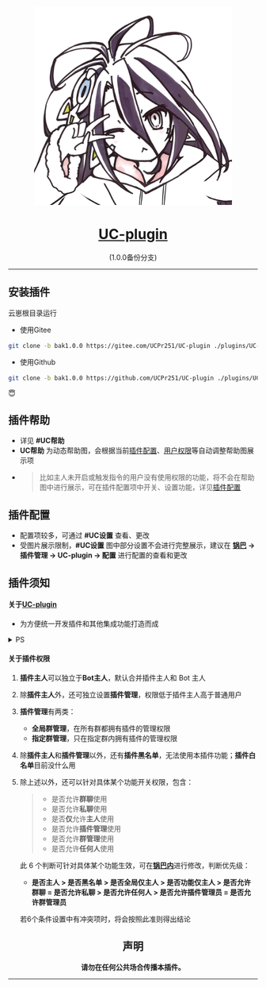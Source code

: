 <div align="center">

<p align="center">
  <a href="https://mzh.moegirl.org.cn/%E4%BC%91%E6%AF%94%C2%B7%E5%A4%9A%E6%8B%89">
    <img width="400" src="./resources/img/xiubi1.jpg" title="她真好看">
  </a>
</p>

# [UC-plugin](https://gitee.com/UCPr251/UC-plugin)
(1.0.0备份分支)

</div>

---

## 安装插件

云崽根目录运行

- 使用Gitee

```Bash
git clone -b bak1.0.0 https://gitee.com/UCPr251/UC-plugin ./plugins/UC-plugin
```

- 使用Github

```Bash
git clone -b bak1.0.0 https://github.com/UCPr251/UC-plugin ./plugins/UC-plugin
```

:innocent:

<div align="center">

</div>

## 插件帮助

- 详见 **#UC帮助**
- **UC帮助** 为动态帮助图，会根据当前[插件配置](#插件配置)、[用户权限](#关于插件权限)等自动调整帮助图展示项
- > 比如主人未开启或触发指令的用户没有使用权限的功能，将不会在帮助图中进行展示，可在插件配置项中开关、设置功能，详见[插件配置](#插件配置)

## 插件配置

- 配置项较多，可通过 **#UC设置** 查看、更改
- 受图片展示限制，**#UC设置** 图中部分设置不会进行完整展示，建议在 **[锅巴](https://gitee.com/guoba-yunzai/guoba-plugin) → 插件管理 → UC-plugin → 配置** 进行配置的查看和更改

## 插件须知

#### 关于[UC-plugin](#uc-plugin测试)

- 为方便统一开发插件和其他集成功能打造而成

<details>
<summary>PS</summary>

~~给大家介绍一下，这是我老婆：~~:innocent:

<p align="center">
  <a href="https://www.bilibili.com/read/cv13428981?spm_id_from=333.999.0.0">
    <img width="400" src="./resources/img/xiubi2.jpg" title="她真好看">
  </a>
</p>

~~都 3202 年了，[游戏人生](https://www.bilibili.com/bangumi/play/ep4371?spm_id_from=333.337.0.0 "游戏人生")第 2 季啥时候才能出啊~~

</details>

#### 关于插件权限

1. **插件主人**可以独立于**Bot主人**，默认合并插件主人和 Bot 主人
2. 除**插件主人**外，还可独立设置**插件管理**，权限低于插件主人高于普通用户
3. **插件管理**有两类：
   - **全局群管理**，在所有群都拥有插件的管理权限
   - **指定群管理**，只在指定群内拥有插件的管理权限
4. 除**插件主人**和**插件管理**以外，还有**插件黑名单**，无法使用本插件功能；**插件白名单**目前没什么用
5. 除上述以外，还可以针对具体某个功能开关权限，包含：

   > - 是否允许**群聊**使用
   > - 是否允许**私聊**使用
   > - 是否**仅**允许**主人**使用
   > - 是否允许**插件管理**使用
   > - 是否允许**群管理**使用
   > - 是否允许**任何人**使用

   此 6 个判断可针对具体某个功能生效，可在[**锅巴内**](#配置插件)进行修改，判断优先级：

   - **是否主人 > 是否黑名单 > 是否全局仅主人 > 是否功能仅主人 > 是否允许群聊 = 是否允许私聊 > 是否允许任何人 > 是否允许插件管理员 = 是否允许群管理员**

   若6个条件设置中有冲突项时，将会按照此准则得出结论

<div align="center">

## 声明

**请勿在任何公共场合传播本插件。**

</div>

---

